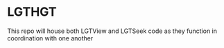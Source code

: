 # LGTHGT
This repo will house both LGTView and LGTSeek code as they function in coordination with one another
